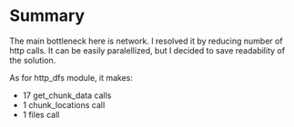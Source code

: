 Summary
=======

The main bottleneck here is network. I resolved it by reducing number of http
calls. It can be easily paralellized, but I decided to save readability of the
solution.

As for http_dfs module, it makes:
- 17 get_chunk_data calls
- 1 chunk_locations call
- 1 files call
